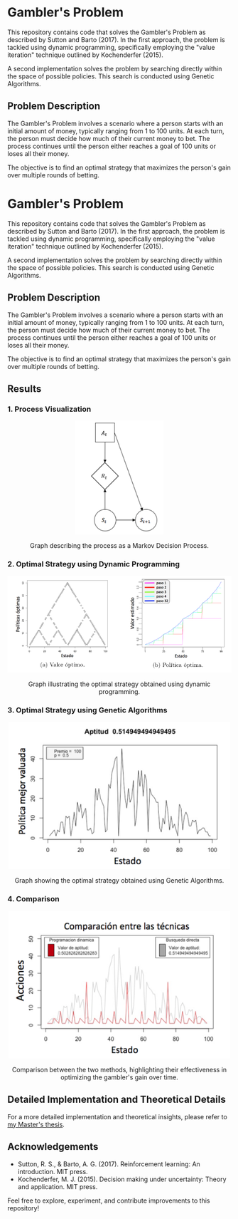 # Gambler's Problem

This repository contains code that solves the Gambler's Problem as described by Sutton and Barto (2017). In the first approach, the problem is tackled using dynamic programming, specifically employing the "value iteration" technique outlined by Kochenderfer (2015).

A second implementation solves the problem by searching directly within the space of possible policies. This search is conducted using Genetic Algorithms.

## Problem Description

The Gambler's Problem involves a scenario where a person starts with an initial amount of money, typically ranging from 1 to 100 units. At each turn, the person must decide how much of their current money to bet. The process continues until the person either reaches a goal of 100 units or loses all their money.

The objective is to find an optimal strategy that maximizes the person's gain over multiple rounds of betting.


# Gambler's Problem

This repository contains code that solves the Gambler's Problem as described by Sutton and Barto (2017). In the first approach, the problem is tackled using dynamic programming, specifically employing the "value iteration" technique outlined by Kochenderfer (2015).

A second implementation solves the problem by searching directly within the space of possible policies. This search is conducted using Genetic Algorithms.

## Problem Description

The Gambler's Problem involves a scenario where a person starts with an initial amount of money, typically ranging from 1 to 100 units. At each turn, the person must decide how much of their current money to bet. The process continues until the person either reaches a goal of 100 units or loses all their money.

The objective is to find an optimal strategy that maximizes the person's gain over multiple rounds of betting.

## Results

### 1. Process Visualization

<p align="center">
  <img src="img/model.png" alt="Process Visualization" width="200">
</p>
<p align="center">Graph describing the process as a Markov Decision Process.</p>


### 2. Optimal Strategy using Dynamic Programming
<p align="center">
  <img src="img/dp.png" alt="Dynamic Programming Solution" width="600">
</p>
<p align="center">Graph illustrating the optimal strategy obtained using dynamic programming.</p>

### 3. Optimal Strategy using Genetic Algorithms
<p align="center">
  <img src="img/ga.png" alt="Genetic Algorithms Solution" width="500">
</p>
<p align="center">Graph showing the optimal strategy obtained using Genetic Algorithms.</p>

### 4. Comparison
<p align="center">
  <img src="img/comparison.png" alt="Comparison" width="500">
</p>
<p align="center">Comparison between the two methods, highlighting their effectiveness in optimizing the gambler's gain over time.</p>

## Detailed Implementation and Theoretical Details

For a more detailed implementation and theoretical insights, please refer to [my Master's thesis]([link_here](https://hdl.handle.net/20.500.14330/TES01000781267)).


## Acknowledgements

- Sutton, R. S., & Barto, A. G. (2017). Reinforcement learning: An introduction. MIT press.
- Kochenderfer, M. J. (2015). Decision making under uncertainty: Theory and application. MIT press.

Feel free to explore, experiment, and contribute improvements to this repository!
